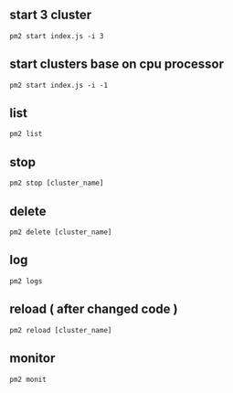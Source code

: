 ## start 3 cluster
```
pm2 start index.js -i 3
```

## start clusters base on cpu processor
```
pm2 start index.js -i -1
```

## list
```
pm2 list
```

## stop
```
pm2 stop [cluster_name]
```

## delete
```
pm2 delete [cluster_name]
```

## log
```
pm2 logs
```

## reload ( after changed code )
```
pm2 reload [cluster_name]
```

## monitor
```
pm2 monit
```